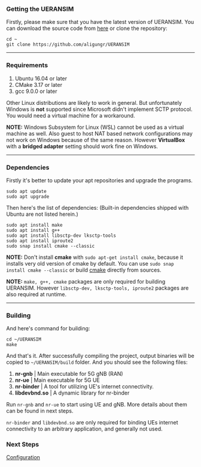 ### Getting the UERANSIM

Firstly, please make sure that you have the latest version of UERANSIM. You can download the source code from [here](https://github.com/aligungr/UERANSIM/releases) or clone the repository:

```
cd ~
git clone https://github.com/aligungr/UERANSIM
```

---

### Requirements

1. Ubuntu 16.04 or later
2. CMake 3.17 or later
3. gcc 9.0.0 or later

Other Linux distributions are likely to work in general. But unfortunately Windows is **not** supported since Microsoft didn't implement SCTP protocol. You would need a virtual machine for a workaround.

**NOTE:** Windows Subsystem for Linux (WSL) cannot be used as a virtual machine as well. Also guest to host NAT based network configurations may not work on Windows because of the same reason. However **VirtualBox** with a **bridged adapter** setting should work fine on Windows.

---

### Dependencies

Firstly it's better to update your apt repositories and upgrade the programs.

```
sudo apt update
sudo apt upgrade
```

Then here's the list of dependencies: (Built-in dependencies shipped with Ubuntu are not listed herein.)

```
sudo apt install make
sudo apt install g++
sudo apt install libsctp-dev lksctp-tools
sudo apt install iproute2
sudo snap install cmake --classic
```

**NOTE:** Don't install **cmake** with `sudo apt-get install cmake`, because it installs very old version of cmake by default. You can use `sudo snap install cmake --classic` or build [cmake](https://cmake.org/https://cmake.org/) directly from sources.

**NOTE:** `make, g++, cmake` packages are only required for building UERANSIM. However `libsctp-dev, lksctp-tools, iproute2` packages are also required at runtime.

---

### Building

And here's command for building:

```
cd ~/UERANSIM
make
```

And that's it. After successfully compiling the project, output binaries will be copied to `~/UERANSIM/build` folder. And you should see the following files:

1. **nr-gnb** | Main executable for 5G gNB (RAN)
2. **nr-ue** | Main executable for 5G UE
3. **nr-binder** | A tool for utilizing UE's internet connectivity.
4. **libdevbnd.so** | A dynamic library for nr-binder

Run `nr-gnb` and `nr-ue` to start using UE and gNB. More details about them can be found in next steps.

`nr-binder` and `libdevbnd.so` are only required for binding UEs internet connectivity to an arbitrary application, and generally not used.

### Next Steps

[Configuration](Configuration)